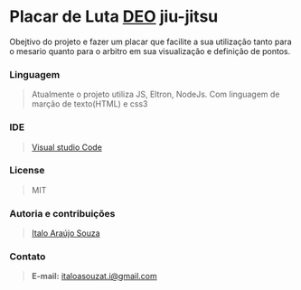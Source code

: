 # Placar de Luta [DEO](https://www.deojiujitsu.com.br) jiu-jitsu
Obejtivo do projeto e fazer um placar que facilite a sua utilização tanto para o 
mesario quanto para o arbitro em sua visualização e definição de pontos.

### Linguagem
> Atualmente o projeto utiliza JS, Eltron, NodeJs. Com linguagem de marção de texto(HTML) e css3
### IDE

> [Visual studio Code](https://code.visualstudio.com)
### License
> MIT

### Autoria e contribuições
> [Italo Araújo Souza](https://github.com/italoSouzaTI)

### Contato
> __E-mail:__ italoasouzat.i@gmail.com
